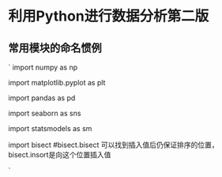 # 利用Python进行数据分析第二版
## 常用模块的命名惯例
`
import numpy as np

import matplotlib.pyplot as plt

import pandas as pd

import seaborn as sns

import statsmodels as sm

import bisect #bisect.bisect 可以找到插入值后仍保证排序的位置，bisect.insort是向这个位置插入值

`
